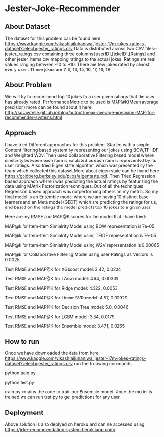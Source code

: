 # Jester-Joke-Recommender
## About Dataset
The dataset for this problem can be found here https://www.kaggle.com/vikashrajluhaniwal/jester-17m-jokes-ratings-dataset?select=jester_ratings.csv 
Data is distributed across two CSV files:- jester_ratings.csv containing three columns [userID],[jokeID],[Ratngs] and other jester_items.csv mapping ratings to the actual jokes.
Ratings are real values ranging between -10 to +10.
There are few jokes rated by almost every user . These jokes are 7, 8, 13, 15, 16, 17, 18, 19

## About Problem
We will try to recommend top 10 jokes to a user given ratings that the user has already rated.
Performance Metric to be used is MAP@K(Mean average precision) more can be found about it here http://sdsawtelle.github.io/blog/output/mean-average-precision-MAP-for-recommender-systems.html

## Approach
I have tried Different approaches for this problem. Started with a simple Content filtering based system by representing our jokes using BOW,TF-IDF and Weighted
W2v. Then used Collaborative Filtering based model where similarity between each item is calulated as each item is represented by its user ratings. Also tried 
Eigen state algorithm which was presented by the team which collected this dataset.More about eigen state can be found here https://goldberg.berkeley.edu/pubs/eigentaste.pdf.
Then Tried Regression based approach where i was predicting the actual ratings by featurizing the data using MAtrix Factorization techniques.
Out of all the techniques Regression based approach was outperforming others on my metric. 
So my final model is an Ensemble model where we are having 10 distinct base learners and an Meta model (GBDT) which are predicting the ratings for us, and based on
the ratings the model predicts top 10 jokes to a given user.

Here are my RMSE and MAP@K scores for the model that i have tried:

MAP@k for Item-Item Simialrity Model using BOW representation is 7e-05

MAP@k for Item-Item Simialrity Model using TFIDF representation is 7e-05

MAP@k for Item-Item Simialrity Model using W2V representation is 0.00065

MAP@k for Collaborative Filtering Model using user Ratings as Vectors is 0.0025

Test RMSE and MAP@K for XGboost model: 3.42, 0.0234

Test RMSE and MAP@K for LAsso model: 4.64, 0.00339

Test RMSE and MAP@K for Ridge model: 4.522, 0.0053

Test RMSE and MAP@K for Linear SVR model: 4.57, 0.00929

Test RMSE and MAP@K for Decision Tree model: 5.0, 0.0046

Test RMSE and MAP@K for LGBM model: 3.84, 0.0179

Test RMSE and MAP@K for Ensemble model: 3.471, 0.0265

## How to run
Once we have downloaded the data from here https://www.kaggle.com/vikashrajluhaniwal/jester-17m-jokes-ratings-dataset?select=jester_ratings.csv 
run the following commands

python train.py

python test.py

train.py cotains the code to train our Ensemble model. Once the model is trained we can run test.py to get predictions for any user.

## Deployment
Above solution is also deplyed on heroku and can ne accessed using https://joke-recommendation-system.herokuapp.com/
